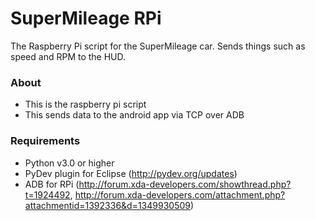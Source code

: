 # SuperMileage RPi
The Raspberry Pi script for the SuperMileage car. Sends things such as speed and RPM to the HUD.

### About
- This is the raspberry pi script
- This sends data to the android app via TCP over ADB

### Requirements
- Python v3.0 or higher
- PyDev plugin for Eclipse (http://pydev.org/updates)
- ADB for RPi (http://forum.xda-developers.com/showthread.php?t=1924492, http://forum.xda-developers.com/attachment.php?attachmentid=1392336&d=1349930509)
